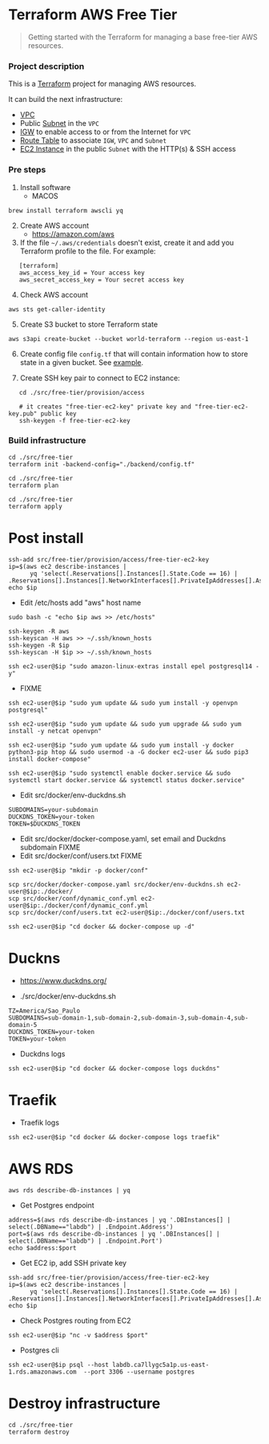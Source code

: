 # Terraform AWS Free Tier

> Getting started with the Terraform for managing a base free-tier AWS resources.

### Project description

This is a [Terraform](https://www.terraform.io/) project for managing AWS resources. 

It can build the next infrastructure:

* [VPC](https://docs.aws.amazon.com/vpc/latest/userguide/what-is-amazon-vpc.html)
* Public [Subnet](https://docs.aws.amazon.com/vpc/latest/userguide/working-with-vpcs.html#AddaSubnet) in the `VPC`
* [IGW](https://docs.aws.amazon.com/vpc/latest/userguide/VPC_Internet_Gateway.html) to enable access to or from the Internet for `VPC`
* [Route Table](https://docs.aws.amazon.com/vpc/latest/userguide/VPC_Route_Tables.html) to associate `IGW`, `VPC` and `Subnet`
* [EC2 Instance](https://docs.aws.amazon.com/AWSEC2/latest/UserGuide/concepts.html) in the public `Subnet` with the HTTP(s) & SSH access

### Pre steps

1. Install software
   * MACOS 
 ```shell
brew install terraform awscli yq
```
2. Create AWS account
   * https://amazon.com/aws
3. If the file `~/.aws/credentials` doesn't exist, create it and add you Terraform profile to the file. For example:
```text
   [terraform]
   aws_access_key_id = Your access key
   aws_secret_access_key = Your secret access key 
```
4. Check AWS account
```shell
aws sts get-caller-identity
```
5. Create S3 bucket to store Terraform state
```shell
aws s3api create-bucket --bucket world-terraform --region us-east-1
```
6. Create config file `config.tf` that will contain information how to store state in a given bucket. See [example](./src/free-tier/backend/example.config.tf).

8. Create SSH key pair to connect to EC2 instance:
```shell
   cd ./src/free-tier/provision/access

   # it creates "free-tier-ec2-key" private key and "free-tier-ec2-key.pub" public key
   ssh-keygen -f free-tier-ec2-key
``` 
   
### Build infrastructure

```shell
cd ./src/free-tier
terraform init -backend-config="./backend/config.tf"
```

```shell
cd ./src/free-tier
terraform plan
```

```shell
cd ./src/free-tier
terraform apply
```

# Post install

```shell
ssh-add src/free-tier/provision/access/free-tier-ec2-key
ip=$(aws ec2 describe-instances | 
      yq 'select(.Reservations[].Instances[].State.Code == 16) | .Reservations[].Instances[].NetworkInterfaces[].PrivateIpAddresses[].Association.PublicIp')
echo $ip
```

   * Edit /etc/hosts add "aws" host name
```shell
sudo bash -c "echo $ip aws >> /etc/hosts"
```

```shell
ssh-keygen -R aws  
ssh-keyscan -H aws >> ~/.ssh/known_hosts
ssh-keygen -R $ip
ssh-keyscan -H $ip >> ~/.ssh/known_hosts
```

```shell
ssh ec2-user@$ip "sudo amazon-linux-extras install epel postgresql14 -y"
```

   * FIXME
```shell
ssh ec2-user@$ip "sudo yum update && sudo yum install -y openvpn postgresql"
```

```shell
ssh ec2-user@$ip "sudo yum update && sudo yum upgrade && sudo yum install -y netcat openvpn"
```

```shell
ssh ec2-user@$ip "sudo yum update && sudo yum install -y docker python3-pip htop && sudo usermod -a -G docker ec2-user && sudo pip3 install docker-compose"
```

```shell
ssh ec2-user@$ip "sudo systemctl enable docker.service && sudo systemctl start docker.service && systemctl status docker.service"
```

   * Edit src/docker/env-duckdns.sh
```text
SUBDOMAINS=your-subdomain
DUCKDNS_TOKEN=your-token
TOKEN=$DUCKDNS_TOKEN
``` 

   * Edit src/docker/docker-compose.yaml, set email and Duckdns subdomain FIXME
   * Edit src/docker/conf/users.txt FIXME

```shell
ssh ec2-user@$ip "mkdir -p docker/conf"
 ```

```shell
scp src/docker/docker-compose.yaml src/docker/env-duckdns.sh ec2-user@$ip:./docker/
scp src/docker/conf/dynamic_conf.yml ec2-user@$ip:./docker/conf/dynamic_conf.yml
scp src/docker/conf/users.txt ec2-user@$ip:./docker/conf/users.txt
```

```shell
ssh ec2-user@$ip "cd docker && docker-compose up -d"
```

# Duckns
   * https://www.duckdns.org/

   * ./src/docker/env-duckdns.sh
```text
TZ=America/Sao_Paulo
SUBDOMAINS=sub-domain-1,sub-domain-2,sub-domain-3,sub-domain-4,sub-domain-5
DUCKDNS_TOKEN=your-token
TOKEN=your-token
```

   * Duckdns logs
```shell
ssh ec2-user@$ip "cd docker && docker-compose logs duckdns"
```

# Traefik
   * Traefik logs
```shell
ssh ec2-user@$ip "cd docker && docker-compose logs traefik"
```

# AWS RDS
```shell
aws rds describe-db-instances | yq
```

   * Get Postgres endpoint
```shell
address=$(aws rds describe-db-instances | yq '.DBInstances[] | select(.DBName=="labdb") | .Endpoint.Address')
port=$(aws rds describe-db-instances | yq '.DBInstances[] | select(.DBName=="labdb") | .Endpoint.Port')
echo $address:$port
```

   * Get EC2 ip, add SSH private key
```shell
ssh-add src/free-tier/provision/access/free-tier-ec2-key
ip=$(aws ec2 describe-instances | 
      yq 'select(.Reservations[].Instances[].State.Code == 16) | .Reservations[].Instances[].NetworkInterfaces[].PrivateIpAddresses[].Association.PublicIp')
echo $ip
```

   * Check Postgres routing from EC2
```shell
ssh ec2-user@$ip "nc -v $address $port"
```

   * Postgres cli
```shell
ssh ec2-user@$ip psql --host labdb.ca7llygc5a1p.us-east-1.rds.amazonaws.com  --port 3306 --username postgres
```

# Destroy infrastructure
```shell
cd ./src/free-tier
terraform destroy
```
